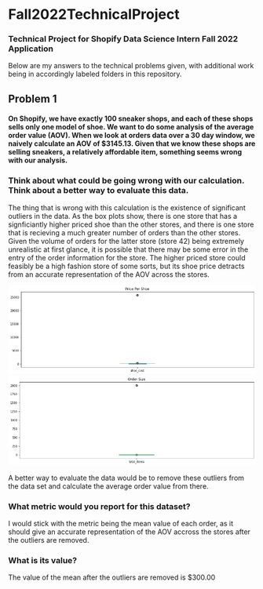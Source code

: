 # Fall2022TechnicalProject
### Technical Project for Shopify Data Science Intern Fall 2022 Application

Below are my answers to the technical problems given, with additional work being in accordingly labeled folders in this repository. 

## Problem 1

#### On Shopify, we have exactly 100 sneaker shops, and each of these shops sells only one model of shoe. We want to do some analysis of the average order value (AOV). When we look at orders data over a 30 day window, we naively calculate an AOV of $3145.13. Given that we know these shops are selling sneakers, a relatively affordable item, something seems wrong with our analysis. 

### Think about what could be going wrong with our calculation. Think about a better way to evaluate this data. 

The thing that is wrong with this calculation is the existence of significant outliers in the data. As the box plots show, there is one store that has a signficiantly higher priced shoe than the other stores, and there is one store that is recieving a much greater number of orders than the other stores. Given the volume of orders for the latter store (store 42) being extremely unrealistic at first glance, it is possible that there may be some error in the entry of the order information for the store. The higher priced store could feasibly be a high fashion store of some sorts, but its shoe price detracts from an accurate representation of the AOV across the stores. 

![Alt text](/images/shoe_price.png?raw=true)
![Alt text](/images/order_size.png?raw=true)

A better way to evaluate the data would be to remove these outliers from the data set and calculate the average order value from there. 

### What metric would you report for this dataset?

I would stick with the metric being the mean value of each order, as it should give an accurate representation of the AOV accross the stores after the outliers are removed.

### What is its value?

The value of the mean after the outliers are removed is $300.00
